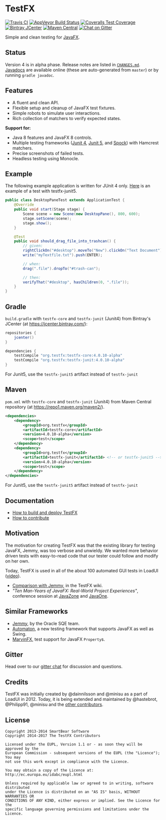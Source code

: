 # TestFX

[![Travis CI](https://img.shields.io/travis/TestFX/TestFX/master.svg?label=travis&style=flat-square)](https://travis-ci.org/TestFX/TestFX)
[![AppVeyor Build Status](https://img.shields.io/appveyor/ci/testfx/testfx/master.svg?style=flat-square)](https://ci.appveyor.com/project/testfx/testfx/branch/master)
[![Coveralls Test Coverage](https://img.shields.io/coveralls/github/TestFX/TestFX/master.svg?style=flat-square)](https://coveralls.io/github/TestFX/TestFX)
[![Bintray JCenter](https://img.shields.io/bintray/v/testfx/testfx/testfx-core.svg?label=bintray&style=flat-square)](https://bintray.com/testfx/testfx)
[![Maven Central](https://img.shields.io/maven-central/v/org.testfx/testfx-core.svg?label=maven&style=flat-square)](https://search.maven.org/#search|ga|1|org.testfx)
[![Chat on Gitter](https://img.shields.io/gitter/room/testfx/testfx-core.svg?style=flat-square)](https://gitter.im/TestFX/TestFX)

Simple and clean testing for [JavaFX][10].

[10]: http://www.oracle.com/technetwork/java/javase/overview/javafx-overview-2158620.html


## Status

Version 4 is in alpha phase. Release notes are listed in [`CHANGES.md`](CHANGES.md). [Javadocs](http://testfx.github.io/TestFX/docs/javadoc/) are available
online (these are auto-generated from `master`) or by running `gradle javadoc`.

## Features

- A fluent and clean API.
- Flexible setup and cleanup of JavaFX test fixtures.
- Simple robots to simulate user interactions.
- Rich collection of matchers to verify expected states.

**Support for:**

- Java 8 features and JavaFX 8 controls.
- Multiple testing frameworks ([Junit 4](http://junit.org/junit4/), [Junit 5](http://junit.org/junit5/), and [Spock](http://spockframework.org/)) with Hamcrest matchers.
- Precise screenshots of failed tests.
- Headless testing using Monocle.


## Example
The following example application is written for JUnit 4 only. [Here](https://github.com/TestFX/TestFX/blob/master/subprojects/testfx-junit5/src/test/java/org/testfx/framework/junit5/ApplicationRuleTest.java) is an example of a test with testfx-junit5.

~~~java
public class DesktopPaneTest extends ApplicationTest {
    @Override
    public void start(Stage stage) {
        Scene scene = new Scene(new DesktopPane(), 800, 600);
        stage.setScene(scene);
        stage.show();
    }

    @Test
    public void should_drag_file_into_trashcan() {
        // given:
        rightClickOn("#desktop").moveTo("New").clickOn("Text Document");
        write("myTextfile.txt").push(ENTER);

        // when:
        drag(".file").dropTo("#trash-can");

        // then:
        verifyThat("#desktop", hasChildren(0, ".file"));
    }
}
~~~


## Gradle

`build.gradle` with `testfx-core` and `testfx-junit` (Junit4) from Bintray's JCenter (at https://jcenter.bintray.com/):

~~~groovy
repositories {
    jcenter()
}

dependencies {
    testCompile "org.testfx:testfx-core:4.0.10-alpha"
    testCompile "org.testfx:testfx-junit:4.0.10-alpha"
}
~~~

For Junit5, use the `testfx-junit5` artifact instead of `testfx-junit`

## Maven

`pom.xml` with `testfx-core` and `testfx-junit` (Junit4) from Maven Central repository (at https://repo1.maven.org/maven2/).

~~~xml
<dependencies>
    <dependency>
        <groupId>org.testfx</groupId>
        <artifactId>testfx-core</artifactId>
        <version>4.0.10-alpha</version>
        <scope>test</scope>
    </dependency>
    <dependency>
        <groupId>org.testfx</groupId>
        <artifactId>testfx-junit</artifactId> <!-- or testfx-junit5 -->
        <version>4.0.10-alpha</version>
        <scope>test</scope>
    </dependency>
</dependencies>
~~~

For Junit5, use the `testfx-junit5` artifact instead of `testfx-junit`

## Documentation

- [How to build and deploy TestFX][101]
- [How to contribute][102]

[101]: https://github.com/TestFX/TestFX/wiki/How-to-build-and-deploy-TestFX
[102]: https://github.com/TestFX/TestFX/wiki/How-to-Contribute


## Motivation

The motivation for creating TestFX was that the existing library for testing JavaFX, Jemmy, was too verbose and unwieldy. We wanted more behavior driven tests with easy-to-read code that our tester could follow and modify on her own.

Today, TestFX is used in all of the about 100 automated GUI tests in LoadUI ([video][30]).

- [Comparison with Jemmy][31], in the TestFX wiki.
- *"Ten Man-Years of JavaFX: Real-World Project Experiences"*, conference session at [JavaZone][32] and [JavaOne][33].

[30]: http://youtu.be/fgD8fBn1cYw "Video of the LoadUI TestFX test suite"
[31]: https://github.com/TestFX/TestFX/wiki/Comparison-with-Jemmy "Comparison with Jemmy"
[32]: http://jz13.java.no/presentation.html?id=89b56833 "Ten man-years of JavaFX: Real-world project experiences"
[33]: https://oracleus.activeevents.com/2013/connect/sessionDetail.ww?SESSION_ID=2670 "Ten Man-Years of JavaFX: Real-World Project Experiences [CON2670]"


## Similar Frameworks

- [Jemmy][40], by the Oracle SQE team.
- [Automaton][41], a new testing framework that supports JavaFX as well as Swing.
- [MarvinFX][42], test support for JavaFX `Property`s.

[40]: https://jemmy.java.net/
[41]: https://github.com/renatoathaydes/Automaton
[42]: http://www.guigarage.com/2013/03/introducing-marvinfx/


## Gitter

Head over to our [gitter chat](https://gitter.im/TestFX/TestFX) for discussion and questions.


## Credits

TestFX was initially created by @dainnilsson and @minisu as a part of LoadUI in 2012. Today, it is being extended and maintained by @hastebrot, @Philipp91, @minisu and the [other contributors][60].

[60]: https://github.com/TestFX/TestFX/graphs/contributors "Contributors of TestFX"


## License

~~~
Copyright 2013-2014 SmartBear Software
Copyright 2014-2017 The TestFX Contributors

Licensed under the EUPL, Version 1.1 or - as soon they will be approved by the
European Commission - subsequent versions of the EUPL (the "Licence"); You may
not use this work except in compliance with the Licence.

You may obtain a copy of the Licence at:
http://ec.europa.eu/idabc/eupl.html

Unless required by applicable law or agreed to in writing, software distributed
under the Licence is distributed on an "AS IS" basis, WITHOUT WARRANTIES OR
CONDITIONS OF ANY KIND, either express or implied. See the Licence for the
specific language governing permissions and limitations under the Licence.
~~~
